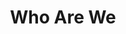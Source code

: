 ---
title: Who Are We
sections:
  - type: secondary_header
    baseUrl: /about
    nav_items:
      - label: Who We Are
        link: /who-are-we
      - label: Our Team
        link: /team
      - label: Join Our Team
        link: /join-our-team
      - label: Affiliated Groups
        link: /affiliated-groups
      - label: Contact Us
        link: /contact-us
  - type: page_title
    title: Who is ESS?
  - type: features_section
    features:
      - title: Who Are We?
        content: >-
          The Engineering Students’ Society (ESS for short) is an amazing organization run by your fellow students just for you! We plan events, attend conferences and help to make your school experience the best it can be. After paying your awfully expensive tuition, you have contributed an extremely small portion of that money to the Engineering Students’ Society, in exchange for membership.
        align: left
        image: images/ess-who-we-are.jpeg
        image_alt: Who We Are
        image_position: left

      - title: Our Missions and Our Values
        content: >-
          All Engineering students are members, and have powers and privileges throughout their academic career at the University of Ottawa. Not only do you get to attend some of the greatest events on campus, but also you get to show all the other faculties that Engineers Rule The World with your super smarts and ability to drink anyone under the table!
        align: left
        image: images/ess-our-values.jpeg
        image_alt: Our Values
        image_position: left
  - type: line_divider
  - type: features_section
    title: Sponsors
    features:
      - title: National Bank of Canada
        content: >-
          Lorem ipsum dolor sit amet, consectetur adipiscing elit. Enim integer augue justo morbi ut arcu, diam, luctus ante. Velit tristique risus sit dignissim nam lacus, id molestie velit. Sed et facilisis nibh tellus, sem rhoncus vulputate laoreet. Enim nunc pretium, tincidunt nunc nec ullamcorper convallis.


          Check out their deals at https://www.nbc.ca/personal/accounts/students/engineers.html  
        align: left
        image: images/national-bank.png
        image_alt: Feature 1 placeholder image
        image_position: left
  - type: cta_section
    title: Find out what events are coming up!
    subtitle: >-
      Lorem ipsum dolor sit amet, consectetur adipiscing elit. Nullam a metus
      quis lorem malesuada luctus.
    actions:
      - label: Events
        url: /features
        style: primary
    has_background: true
    background_color: gray
template: advanced
---